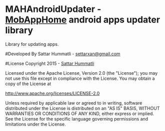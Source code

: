 # MAHAndroidUpdater - <a href="https://play.google.com/store/apps/developer?id=MobAppHome">MobAppHome</a>  android apps updater library 

Library for updating apps.


  

	
#Developed By
Sattar Hummatli - settarxan@gmail.com


#License
Copyright 2015  - <a href="https://www.linkedin.com/in/hummatli">Sattar Hummatli</a>   

Licensed under the Apache License, Version 2.0 (the "License");
you may not use this file except in compliance with the License.
You may obtain a copy of the License at

   http://www.apache.org/licenses/LICENSE-2.0

Unless required by applicable law or agreed to in writing, software
distributed under the License is distributed on an "AS IS" BASIS,
WITHOUT WARRANTIES OR CONDITIONS OF ANY KIND, either express or implied.
See the License for the specific language governing permissions and
limitations under the License.
